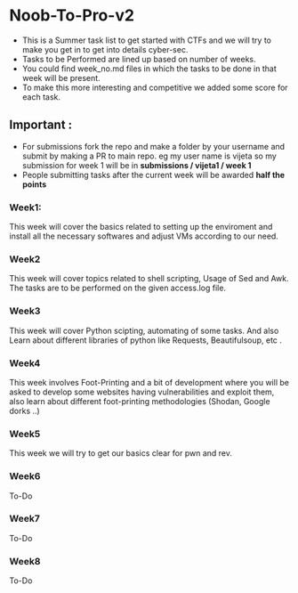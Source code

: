 # Noob-To-Pro-v2
* This is a Summer task list to get started with CTFs and we will try to make you get in to get into details cyber-sec.
* Tasks to be Performed are lined up based on number of weeks.
* You could find week_no.md files in which the tasks to be done in that week will be present. 
* To make this more interesting and competitive we added some score for each task.

## Important :
* For submissions fork the repo and make a folder by your username and submit by making a PR to main repo. eg  my user name is vijeta so my submission for week 1 will be in  **submissions / vijeta1 / week 1**
* People submitting tasks after the current week will be awarded **half the points**

### Week1:
This week will cover the basics related to setting up the enviroment and install all the necessary softwares and adjust VMs according to our need.

### Week2
This week will cover topics related to shell scripting, Usage of Sed and Awk. The tasks are to be performed on the given access.log file.

### Week3
This week will cover Python scipting, automating of some tasks. And also Learn about different libraries of python like Requests, Beautifulsoup, etc .

### Week4
This week involves Foot-Printing and a bit of development where you will be asked to develop some websites having vulnerabilities and exploit them, also learn about different foot-printing methodologies (Shodan, Google dorks ..)

### Week5
This week we will try to get our basics clear for pwn and rev.

### Week6
To-Do

### Week7
To-Do

### Week8
To-Do
